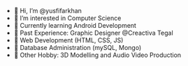 - 👋 Hi, I’m @yusfifarkhan
- 👀 I’m interested in Computer Science
- 🌱 Currently learning Android Development
- 🌱 Past Experience: Graphic Designer @Creactiva Tegal
- 🌱 Web Development (HTML, CSS, JS)
- 🌱 Database Administration (mySQL, Mongo)
- 🌱 Other Hobby: 3D Modelling and Audio Video Production
      

<!---
yusfifarkhan/yusfifarkhan is a ✨ special ✨ repository because its `README.md` (this file) appears on your GitHub profile.
You can click the Preview link to take a look at your changes.
--->

